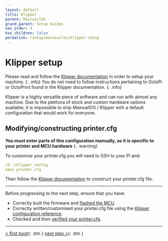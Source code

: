 ```yaml
---
layout: default
title: Klipper
parent: MainsailOS
grand_parent: Setup Guides
nav_order: 4
has_children: false
permalink: /setup/mainsailos/klipper-setup
---
```


# Klipper setup

Please read and follow the [Klipper documentation](https://klipper3d.org) in order to setup your machine. 
{: .info}
You do not need to follow instructions pertaining to OctoPi or OctoPrint found in the Klipper documentation.
{: .info}

Klipper is a highly versatile piece of software and can run with almost any machine. Due to the plethora of stock and custom hardware options available, it is impossible to ship MainsailOS / Klipper with a default configuration that would work for everyone.

## Modifying/constructing  printer.cfg

**You must enter parts of this configuration manually, as it is specific to your printer and MCU hardware**
{: .warning}  

To customise your printer.cfg you will need to SSH to your Pi and:

```yml
cd ~/klipper_config
nano printer.cfg
```
Then follow the [Klipper documentation](https://klipper3d.org) to construct your printer.cfg file. 

---

Before progressing to the next step, ensure that you have:

* Correctly built the firmware and [flashed the MCU](https://www.klipper3d.org/Installation.html#building-and-flashing-the-micro-controller)
* Correctly written/customised your printer.cfg file using the [Klipper configuration reference](https://www.klipper3d.org/Config_Reference.html).
* Checked and then [verified your printer.cfg](https://www.klipper3d.org/Config_checks.html).


---
[< first boot](first-boot){: .btn }  [next step >](../pre-flight){: .btn }


